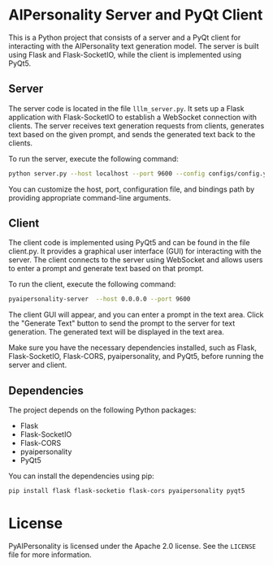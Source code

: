 # AIPersonality Server and PyQt Client

This is a Python project that consists of a server and a PyQt client for interacting with the AIPersonality text generation model. The server is built using Flask and Flask-SocketIO, while the client is implemented using PyQt5.

## Server

The server code is located in the file `lllm_server.py`. It sets up a Flask application with Flask-SocketIO to establish a WebSocket connection with clients. The server receives text generation requests from clients, generates text based on the given prompt, and sends the generated text back to the clients.

To run the server, execute the following command:

```bash
python server.py --host localhost --port 9600 --config configs/config.yaml --bindings_path bindings_zoo
```
You can customize the host, port, configuration file, and bindings path by providing appropriate command-line arguments.

## Client
The client code is implemented using PyQt5 and can be found in the file client.py. It provides a graphical user interface (GUI) for interacting with the server. The client connects to the server using WebSocket and allows users to enter a prompt and generate text based on that prompt.

To run the client, execute the following command:

```bash
pyaipersonality-server  --host 0.0.0.0 --port 9600
```
The client GUI will appear, and you can enter a prompt in the text area. Click the "Generate Text" button to send the prompt to the server for text generation. The generated text will be displayed in the text area.

Make sure you have the necessary dependencies installed, such as Flask, Flask-SocketIO, Flask-CORS, pyaipersonality, and PyQt5, before running the server and client.

## Dependencies
The project depends on the following Python packages:

- Flask
- Flask-SocketIO
- Flask-CORS
- pyaipersonality
- PyQt5

You can install the dependencies using pip:
```bash
pip install flask flask-socketio flask-cors pyaipersonality pyqt5
```

# License
PyAIPersonality is licensed under the Apache 2.0 license. See the `LICENSE` file for more information.
